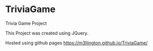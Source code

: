 # TriviaGame
Trivia Game Project

This Project was created using JQuery.

Hosted using github pages https://m3llington.github.io/TriviaGame/
